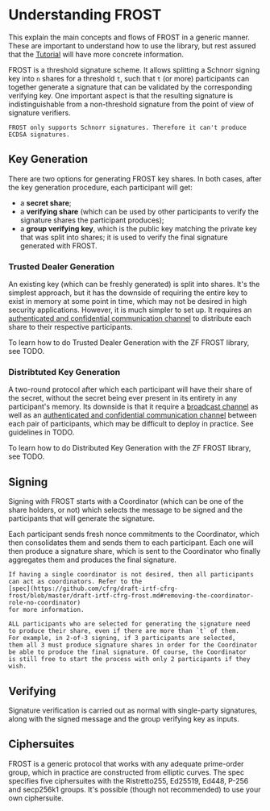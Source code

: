 # Understanding FROST

This explain the main concepts and flows of FROST in a generic manner. These
are important to understand how to use the library, but rest assured that the
[Tutorial](tutorial.md) will have more concrete information.

FROST is a threshold signature scheme. It allows splitting a Schnorr signing key
into `n` shares for a threshold `t`, such that `t` (or more) participants can
together generate a signature that can be validated by the corresponding verifying
key. One important aspect is that the resulting signature is indistinguishable from a
non-threshold signature from the point of view of signature verifiers.

```admonish note
FROST only supports Schnorr signatures. Therefore it can't produce
ECDSA signatures.
```

## Key Generation

There are two options for generating FROST key shares. In both cases, after the
key generation procedure, each participant will get:

- a **secret share**;
- a **verifying share** (which can be used by other participants to verify the
  signature shares the participant produces);
- a **group verifying key**, which is the public key matching the private key that was
  split into shares; it is used to verify the final signature generated with FROST.

### Trusted Dealer Generation

An existing key (which can be freshly generated) is split into shares. It's the
simplest approach, but it has the downside of requiring the entire key to exist
in memory at some point in time, which may not be desired in high security
applications. However, it is much simpler to set up. It requires an
[authenticated and confidential communication
channel](https://frost.zfnd.org/terminology.html#peer-to-peer-channel) to
distribute each share to their respective participants.

To learn how to do Trusted Dealer Generation with the ZF FROST library, see
TODO.

### Distribtuted Key Generation

A two-round protocol after which each participant will have their share of the
secret, without the secret being ever present in its entirety in any
participant's memory. Its downside is that it require a [broadcast
channel](https://frost.zfnd.org/terminology.html#broadcast-channel) as well as
an [authenticated and confidential communication
channel](https://frost.zfnd.org/terminology.html#peer-to-peer-channel) between
each pair of participants, which may be difficult to deploy in practice. See
guidelines in TODO.

To learn how to do Distributed Key Generation with the ZF FROST
library, see TODO.



## Signing

Signing with FROST starts with a Coordinator (which can be one of the
share holders, or not) which selects the message to be signed and
the participants that will generate the signature.

Each participant sends fresh nonce commitments to the Coordinator, which then
consolidates them and sends them to each participant. Each one will then produce
a signature share, which is sent to the Coordinator who finally aggregates them
and produces the final signature.

```admonish note
If having a single coordinator is not desired, then all participants
can act as coordinators. Refer to the
[spec](https://github.com/cfrg/draft-irtf-cfrg-frost/blob/master/draft-irtf-cfrg-frost.md#removing-the-coordinator-role-no-coordinator)
for more information.
```

```admonish warning
ALL participants who are selected for generating the signature need
to produce their share, even if there are more than `t` of them.
For example, in 2-of-3 signing, if 3 participants are selected,
them all 3 must produce signature shares in order for the Coordinator
be able to produce the final signature. Of course, the Coordinator
is still free to start the process with only 2 participants if they wish.
```

## Verifying

Signature verification is carried out as normal with single-party signatures,
along with the signed message and the group verifying key as inputs.


## Ciphersuites

FROST is a generic protocol that works with any adequate prime-order group,
which in practice are constructed from elliptic curves. The spec specifies
five ciphersuites with the Ristretto255, Ed25519, Ed448, P-256 and secp256k1
groups. It's possible (though not recommended) to use your own ciphersuite.
